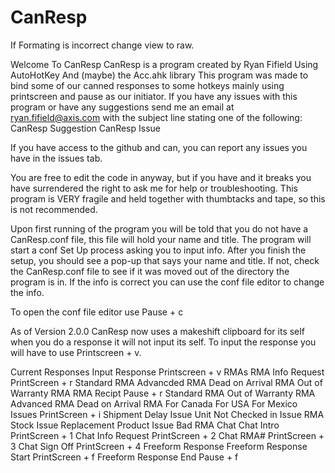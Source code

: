 # CanResp

If Formating is incorrect change view to raw.

Welcome To CanResp
CanResp is a program created by Ryan Fifield
Using AutoHotKey
And (maybe) the Acc.ahk library
This program was made to bind some of our canned responses to some hotkeys mainly using printscreen and pause as our initiator.
If you have any issues with this program or have any suggestions send me an email at ryan.fifield@axis.com with the subject line stating one of the following: 
CanResp Suggestion
CanResp Issue

If you have access to the github and can, you can report any issues you have in the issues tab.

You are free to edit the code in anyway, but if you have and it breaks you have surrendered the right to ask me for help or troubleshooting. 
This program is VERY fragile and held together with thumbtacks and tape, so this is not recommended.

Upon first running of the program you will be told that you do not have a CanResp.conf file, this file will hold your name and title. The program will start a conf Set Up process asking you to input info. After you finish the setup, you should see a pop-up that says your name and title. If not, check the CanResp.conf file to see if it was moved out of the directory the program is in. If the info is correct you can use the conf file editor to change the info.

To open the conf file editor use Pause + c

As of Version 2.0.0 CanResp now uses a makeshift clipboard for its self when you do a response it will not input its self. To input the response you will have to use Printscreen + v.

Current Responses
Input Response
	Printscreen + v
  RMAs
    RMA Info Request
	PrintScreen + r
	    Standard RMA
	    Advancded RMA
	    Dead on Arrival RMA
	    Out of Warranty RMA
    RMA Recipt
	Pause + r
	    Standard RMA
	    Out of Warranty RMA
	    Advanced RMA
	    Dead on Arrival RMA
		For Canada
		For USA
		For Mexico
  Issues
        PrintScreen + i
	    Shipment Delay Issue
	    Unit Not Checked in Issue
	    RMA Stock Issue
	    Replacement Product Issue
	    Bad RMA
  Chat
    Chat Intro
	PrintScreen + 1
    Chat Info Request
	PrintScreen + 2
    Chat RMA# 
	PrintScreen + 3
    Chat Sign Off
	PrintScreen + 4
  Freeform Response
    Freeform Response Start
	PrintScreen + f
    Freeform Response End
	Pause + f

